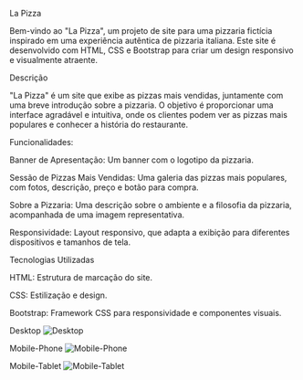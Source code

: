 La Pizza 

Bem-vindo ao "La Pizza", um projeto de site para uma pizzaria fictícia inspirado em uma experiência autêntica de pizzaria italiana. Este site é desenvolvido com HTML, CSS e Bootstrap para criar um design responsivo e visualmente atraente.

Descrição

"La Pizza" é um site que exibe as pizzas mais vendidas, juntamente com uma breve introdução sobre a pizzaria. O objetivo é proporcionar uma interface agradável e intuitiva, onde os clientes podem ver as pizzas mais populares e conhecer a história do restaurante.

Funcionalidades:

Banner de Apresentação: Um banner com o logotipo da pizzaria.

Sessão de Pizzas Mais Vendidas: Uma galeria das pizzas mais populares, com fotos, descrição, preço e botão para compra.

Sobre a Pizzaria: Uma descrição sobre o ambiente e a filosofia da pizzaria, acompanhada de uma imagem representativa.

Responsividade: Layout responsivo, que adapta a exibição para diferentes dispositivos e tamanhos de tela.

Tecnologias Utilizadas

HTML: Estrutura de marcação do site.

CSS: Estilização e design.

Bootstrap: Framework CSS para responsividade e componentes visuais.

Desktop
![Desktop](https://github.com/user-attachments/assets/84acf7cb-e450-4e3f-8b69-a00022efcd83)

Mobile-Phone
![Mobile-Phone](https://github.com/user-attachments/assets/4f6a7e4f-f4a2-4a78-91ce-20f680f7326a)

Mobile-Tablet
![Mobile-Tablet](https://github.com/user-attachments/assets/d1667017-2e58-4f21-8f18-350bf1487c4e)


